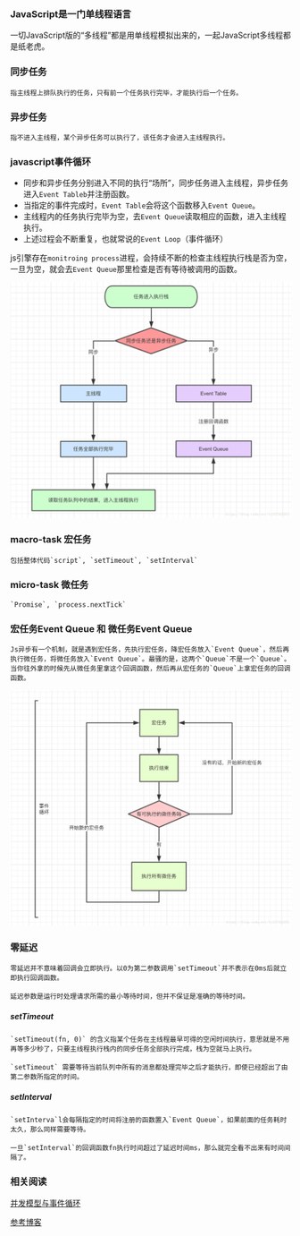 

### JavaScript是一门单线程语言
  
  一切JavaScript版的“多线程”都是用单线程模拟出来的，一起JavaScript多线程都是纸老虎。

### 同步任务
  
    指主线程上排队执行的任务，只有前一个任务执行完毕，才能执行后一个任务。
    
### 异步任务

    指不进入主线程，某个异步任务可以执行了，该任务才会进入主线程执行。
    
### javascript事件循环

  * 同步和异步任务分别进入不同的执行“场所”，同步任务进入主线程，异步任务进入`Event Tableb`并注册函数。
  * 当指定的事件完成时，`Event Table`会将这个函数移入`Event Queue`。
  * 主线程内的任务执行完毕为空，去`Event Queue`读取相应的函数，进入主线程执行。
  * 上述过程会不断重复，也就常说的`Event Loop`（事件循环）
  
  js引擎存在`monitroing process`进程，会持续不断的检查主线程执行栈是否为空，一旦为空，就会去`Event Queue`那里检查是否有等待被调用的函数。
  
  ![任务线程](../images/2018041120124254.png)
  
### macro-task 宏任务
    
    包括整体代码`script`, `setTimeout`, `setInterval`


### micro-task 微任务
    
    `Promise`, `process.nextTick`
    
### 宏任务Event Queue 和 微任务Event Queue
  
    Js异步有一个机制，就是遇到宏任务，先执行宏任务，降宏任务放入`Event Queue`，然后再执行微任务，将微任务放入`Event Queue`。最骚的是，这两个`Queue`不是一个`Queue`。当你往外拿的时候先从微任务里拿这个回调函数，然后再从宏任务的`Queue`上拿宏任务的回调函数。
    
   ![事件循环](../images/20180411202638415.png)
    
    
### 零延迟

    零延迟并不意味着回调会立即执行。以0为第二参数调用`setTimeout`并不表示在0ms后就立即执行回调函数。
    
    延迟参数是运行时处理请求所需的最小等待时间，但并不保证是准确的等待时间。
    
  ##### setTimeout
    
    `setTimeout(fn, 0)` 的含义指某个任务在主线程最早可得的空闲时间执行，意思就是不用再等多少秒了，只要主线程执行栈内的同步任务全部执行完成，栈为空就马上执行。
    
    `setTimeout` 需要等待当前队列中所有的消息都处理完毕之后才能执行，即使已经超出了由第二参数所指定的时间。
  
  ##### setInterval
    
    `setInterva`l会每隔指定的时间将注册的函数置入`Event Queue`，如果前面的任务耗时太久，那么同样需要等待。
    
    一旦`setInterval`的回调函数fn执行时间超过了延迟时间ms，那么就完全看不出来有时间间隔了。
  

### 相关阅读

   [并发模型与事件循环](https://developer.mozilla.org/zh-CN/docs/Web/JavaScript/EventLoop)
  
   [参考博客](https://juejin.im/post/59e85eebf265da430d571f89)
  


